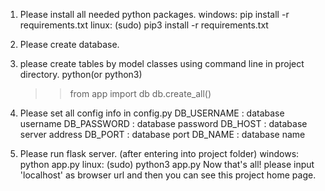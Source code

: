 1. Please install all needed python packages.
    windows: pip install -r requirements.txt
    linux: (sudo) pip3 install -r requirements.txt

2. Please create database.
3. please create tables by model classes using command line in project directory.
    python(or python3)
    >> from app import db
    >> db.create_all()
2. Please set all config info in config.py
    DB_USERNAME : database username
    DB_PASSWORD : database password
    DB_HOST : database server address
    DB_PORT : database port
    DB_NAME : database name

3. Please run flask server.
    (after entering into project folder)
        windows: python app.py
        linux: (sudo) python3 app.py
Now that's all! please input 'localhost' as browser url and then you can see this project home page.
